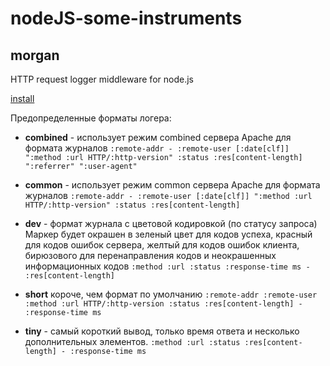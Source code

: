 # nodeJS-some-instruments

## morgan

HTTP request logger middleware for node.js

[install](https://www.npmjs.com/package/morgan)

Предопределенные форматы логера:

- **combined** - использует режим combined сервера Apache для формата журналов
  `:remote-addr - :remote-user [:date[clf]] ":method :url HTTP/:http-version" :status :res[content-length] ":referrer" ":user-agent"`

- **common** - использует режим common сервера Apache для формата журналов
  `:remote-addr - :remote-user [:date[clf]] ":method :url HTTP/:http-version" :status :res[content-length]`

- **dev** - формат журнала с цветовой кодировкой (по статусу запроса) Маркер
  будет окрашен в зеленый цвет для кодов успеха, красный для кодов ошибок
  сервера, желтый для кодов ошибок клиента, бирюзового для перенаправления кодов
  и неокрашенных информационных кодов
  `:method :url :status :response-time ms - :res[content-length]`

- **short** короче, чем формат по умолчанию
  `:remote-addr :remote-user :method :url HTTP/:http-version :status :res[content-length] - :response-time ms`

- **tiny** - самый короткий вывод, только время ответа и несколько
  дополнительных элементов.
  `:method :url :status :res[content-length] - :response-time ms`
